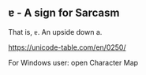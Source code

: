 ## ɐ - A sign for Sarcasm
That is, `ɐ`. An upside down a.

https://unicode-table.com/en/0250/

For Windows user: open Character Map